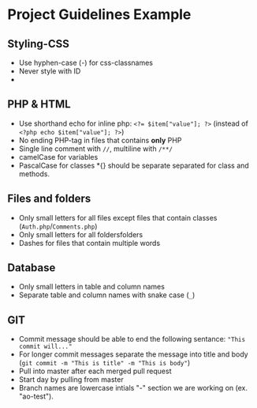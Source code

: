 # Project Guidelines Example

## Styling-CSS

* Use hyphen-case (-) for css-classnames
* Never style with ID
*

## PHP & HTML

* Use shorthand echo for inline php: `<?= $item["value"]; ?>` (instead of `<?php echo $item["value"]; ?>`)
* No ending PHP-tag in files that contains **only** PHP
* Single line comment with `//`, multiline with `/**/`
* camelCase for variables
* PascalCase for classes
*{} should be separate separated for class and methods.

## Files and folders

* Only small letters for all files except files that contain classes (`Auth.php`/`Comments.php`)
* Only small letters for all foldersfolders
* Dashes for files that contain multiple words

## Database

* Only small letters in table and column names
* Separate table and column names with snake case (`_`)

## GIT

* Commit message should be able to end the following sentance: `"This commit will..."`
* For longer commit messages separate the message into title and body (`git commit -m "This is title" -m "This is body"`)
* Pull into master after each merged pull request
* Start day by pulling from master
* Branch names are lowercase intials "-" section we are working on (ex. "ao-test").